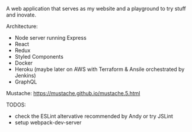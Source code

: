 A web application that serves as my website and a playground to try stuff and inovate.

Architecture:

- Node server running Express
- React 
- Redux
- Styled Components
- Docker
- Heroku (maybe later on AWS with Terraform & Ansile orchestrated by Jenkins)
- GraphQL

Mustache: https://mustache.github.io/mustache.5.html

TODOS: 

- check the ESLint altervative recommended by Andy or try JSLint
- setup webpack-dev-server

